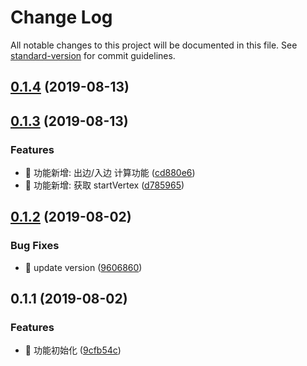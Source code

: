 # Change Log

All notable changes to this project will be documented in this file. See [standard-version](https://github.com/conventional-changelog/standard-version) for commit guidelines.

## [0.1.4](https://github.com/one-gourd/ide-model-graph/compare/v0.1.3...v0.1.4) (2019-08-13)



## [0.1.3](https://github.com/one-gourd/ide-model-graph/compare/v0.1.2...v0.1.3) (2019-08-13)


### Features

* 🎸 功能新增: 出边/入边 计算功能 ([cd880e6](https://github.com/one-gourd/ide-model-graph/commit/cd880e6))
* 🎸 功能新增: 获取 startVertex ([d785965](https://github.com/one-gourd/ide-model-graph/commit/d785965))



## [0.1.2](https://github.com/one-gourd/ide-model-graph/compare/v0.1.1...v0.1.2) (2019-08-02)


### Bug Fixes

* 🐛 update version ([9606860](https://github.com/one-gourd/ide-model-graph/commit/9606860))



## 0.1.1 (2019-08-02)


### Features

* 🎸 功能初始化 ([9cfb54c](https://github.com/one-gourd/ide-model-graph/commit/9cfb54c))
